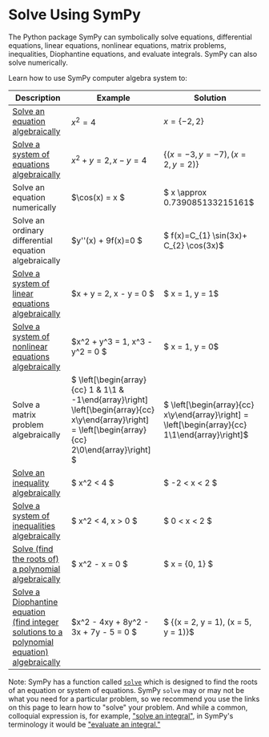 # Solve Using SymPy

The Python package SymPy can symbolically solve equations, differential equations, 
linear equations, nonlinear equations, matrix problems, inequalities, 
Diophantine equations, and evaluate integrals. SymPy can also solve numerically.

Learn how to use SymPy computer algebra system to:

| Description                                                  | Example                                                                                                                     | Solution |
|--------------------------------------------------------------|-----------------------------------------------------------------------------------------------------------------------------|--------------|
| [ Solve an equation algebraically ](../modules/solvers/solvers.rst)                        | $x^2 = 4$ | $x =\{-2,2\}$                                                                                                |
| [ Solve a system of equations algebraically ](solvers-algebraic-equations)              | $x^2 + y = 2, x - y = 4$ | $\{(x = -3, y = -7), (x = 2, y = 2)\}$                                                                                        |
|  Solve an equation numerically                           | $\cos(x) = x $ | $ x \approx 0.739085133215161$                                                                                           |
|  Solve an ordinary differential equation algebraically   | $y''(x) + 9f(x)=0 $ | $ f(x)=C_{1} \sin(3x)+ C_{2} \cos(3x)$                                                    |
|  [ Solve a system of linear equations algebraically ](../modules/solvers/solvers.rst)        | $x + y = 2, x - y = 0 $ | $ x = 1, y = 1$                                                                                           |
|  [ Solve a system of nonlinear equations algebraically ](../modules/solvers/solvers.rst)     | $x^2 + y^3 = 1, x^3 - y^2 = 0 $ | $ x = 1, y = 0$                                                                                       |
|  Solve a matrix problem algebraically                    | $ \left[\begin{array}{cc} 1 & 1\\1 & -1\end{array}\right] \left[\begin{array}{cc} x\\y\end{array}\right] = \left[\begin{array}{cc} 2\\0\end{array}\right] $ | $ \left[\begin{array}{cc} x\\y\end{array}\right] = \left[\begin{array}{cc} 1\\1\end{array}\right]$  |
|  [ Solve an inequality algebraically ](../modules/solvers/inequalities.rst)                      | $ x^2 < 4 $ | $ -2 < x < 2 $                                                                                                        |
|  [ Solve a system of inequalities algebraically ](../modules/solvers/inequalities.rst)           | $ x^2 < 4, x > 0 $ | $ 0 < x < 2 $                                                                                                  |
| [ Solve (find the roots of) a polynomial algebraically ](../modules/polys/basics.rst)                       | $ x^2 - x = 0 $ | $ x = \{0, 1\} $                                                                                                |
|  [ Solve a Diophantine equation (find integer solutions to a polynomial equation) algebraically ](../modules/solvers/diophantine.rst)             | $x^2 - 4xy + 8y^2 - 3x + 7y - 5 = 0 $ | $ \{(x = 2, y = 1), (x = 5, y = 1)\}$                                                                                  |

[comment]: <> (The following link to solve should be set to resolve to modules/solvers/solvers.html#sympy.solvers.solvers.solve)

Note: SymPy has a function called 
[`solve`](../modules/solvers/solvers.rst) 
which is designed to find the roots of an equation or system of equations.
SymPy `solve` may or may not be what you need for a particular problem, 
so we recommend you use the links on this page to learn how to "solve" your problem.
And while a common, colloquial expression is, for example, ["solve an integral"](../modules/integrals/integrals.rst), 
in SymPy's terminology it would be ["evaluate an integral."](../modules/integrals/integrals.rst)